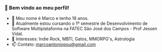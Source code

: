 ### 👋 Bem vindo ao meu perfil!
- 🌼 Meu nome é Marco e tenho 18 anos.
- 🌱 Atualmente estou cursando o 1º semestre de Desenvolvimento de Software Multiplataforma na FATEC São José dos Campos - Prof Jessen Vidal.
- 💖 Interesses: Indie Rock, MBTI, Gatos, MMORPG's, Astrologia
- 📫 Contato: marcoantoniopou@gmail.com
